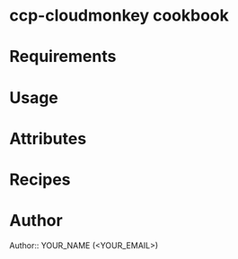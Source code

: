 # ccp-cloudmonkey cookbook

# Requirements

# Usage

# Attributes

# Recipes

# Author

Author:: YOUR_NAME (<YOUR_EMAIL>)
